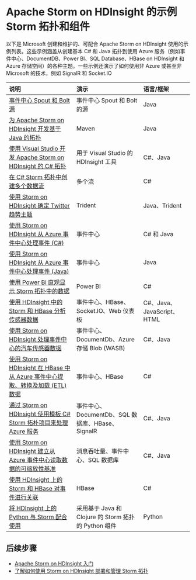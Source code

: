 <properties
    pageTitle="HDInsight 上的示例 Apache Storm 拓扑 | Azure"
    description="使用 Apache Storm on HDInsight 创建和测试的示例 Storm 拓扑列表，包括基本 C# 和 Java 拓扑，以及事件中心的用法。"
    services="hdinsight"
    documentationcenter=""
    author="Blackmist"
    manager="jhubbard"
    editor="cgronlun"
    tags="azure-portal" />
<tags
    ms.assetid="f9b1bdff-5928-4705-a76d-52fd200917cb"
    ms.service="hdinsight"
    ms.devlang="na"
    ms.topic="article"
    ms.tgt_pltfrm="na"
    ms.workload="big-data"
    ms.date="11/08/2016"
    wacn.date="01/25/2017"
    ms.author="larryfr" />

# Apache Storm on HDInsight 的示例 Storm 拓扑和组件

以下是 Microsoft 创建和维护的、可配合 Apache Storm on HDInsight 使用的示例列表。这些示例涵盖从创建基本 C# 和 Java 拓扑到使用 Azure 服务（例如事件中心、DocumentDB、Power BI、SQL Database、HBase on HDInsight 和 Azure 存储空间）的各种主题。一些示例还演示了如何使用非 Azure 或甚至非 Microsoft 的技术，例如 SignalR 和 Socket.IO

| 说明 | 演示 | 语言/框架 |
|:--- |:--- |:--- |
| [事件中心 Spout 和 Bolt 源](https://github.com/apache/storm/tree/master/external/storm-eventhubs) |事件中心 Spout 和 Bolt 的源 |Java |
| [为 Apache Storm on HDInsight 开发基于 Java 的拓扑][5797064f] |Maven |Java |
| [使用 Visual Studio 开发 Apache Storm on HDInsight 的 C# 拓扑][16fce2d1] |用于 Visual Studio 的 HDInsight 工具 |C#、Java |
| [在 C# Storm 拓朴中创建多个数据流][ec5a4064] |多个流 |C# |
| [使用 Storm on HDInsight 确定 Twitter 趋势主题][3c86c7c8] |Trident |Java、Trident |
| [使用 Storm on HDInsight 从 Azure 事件中心处理事件 (C#)][844d1d81] |事件中心 |C# 和 Java |
| [使用 Storm on HDInsight 从 Azure 事件中心处理事件 (Java)](/documentation/articles/hdinsight-storm-develop-java-event-hub-topology/) |事件中心 |Java |
| [使用 Power Bi 直观显示 Storm 拓扑中的数据][94d15238] |Power BI |C# |
| [使用 HDInsight 中的 Storm 和 HBase 分析传感器数据][ab894747] |事件中心、HBase、Socket.IO、Web 仪表板 |C#、Java、JavaScript、HTML |
| [使用 Storm on HDInsight 处理事件中心的汽车传感器数据][246ee964] |事件中心、DocumentDb、Azure 存储 Blob (WASB) |C#、Java |
| [使用 Storm on HDInsight 在 HBase 中从 Azure 事件中心提取、转换及加载 (ETL) 数据][b4b68194] |事件中心、HBase |C# |
| [通过 Storm on HDInsight 使用模板 C# Storm 拓朴项目来处理 Azure 服务][ce0c02a2] |事件中心、DocumentDb、SQL 数据库、HBase、SignalR |C#、Java |
| [使用 Storm on HDInsight 建立从 Azure 事件中心读取数据的可缩放性基准][d6c540e3] |消息吞吐量、事件中心、SQL 数据库 |C#、Java |
| [使用 HDInsight 上的 Storm 和 HBase 对事件进行关联](/documentation/articles/hdinsight-storm-correlation-topology/) |HBase |C# |
| [将 HDInsight 上的 Python 与 Storm 配合使用](/documentation/articles/hdinsight-storm-develop-python-topology/) |采用基于 Java 和 Clojure 的 Storm 拓扑的 Python 组件 |Python |

## 后续步骤

* [Apache Storm on HDInsight 入门][2b8c3488]
* [了解如何使用 Storm on HDInsight 部署和管理 Storm 拓扑][6eb0d3b8]

[2b8c3488]: /documentation/articles/hdinsight-apache-storm-tutorial-get-started-linux/ "了解如何创建 Storm on HDInsight 群集，以及如何使用 Storm 仪表板来部署示例拓扑。"
[6eb0d3b8]: /documentation/articles/hdinsight-storm-deploy-monitor-topology/ "了解如何使用基于 Web 的 Storm 仪表板和 Storm UI 或 HDInsight Tools for Visual Studio 来部署和管理拓扑。"
[16fce2d1]: /documentation/articles/hdinsight-storm-develop-csharp-visual-studio-topology/ "了解如何使用用于 Visual Studio 的 HDInsight 工具创建 C# Storm 拓扑。"
[5797064f]: /documentation/articles/hdinsight-storm-develop-java-topology/ "了解如何通过创建一个基本的单词计数拓扑，使用 Maven 以 Java 语言创建 Storm 拓扑。"
[94d15238]: /documentation/articles/hdinsight-storm-power-bi-topology/ "演示如何从 C# 拓扑将数据写入 Power BI，然后基于这些数据创建图表和仪表板。"
[ec5a4064]: https://github.com/Blackmist/csharp-storm-example "演示一个执行单词计数的基本 Storm 拓扑（以 C# 实现）。此外，还演示如何在一个 C# 拓扑中创建多个数据流。"
[844d1d81]: /documentation/articles/hdinsight-storm-develop-csharp-event-hub-topology/ "了解如何使用 Storm on HDInsight 从 Azure 事件中心读取和写入数据。"
[ab894747]: /documentation/articles/hdinsight-storm-sensor-data-analysis/ "了解如何使用 Apache Storm on HDInsight 处理来自 Azure 事件中心的传感器数据，使用 D3.js 可视化这些数据，然后（可选）将数据存储到 HBase。"
[3c86c7c8]: /documentation/articles/hdinsight-storm-twitter-trending/ "了解如何使用 Trident 创建 Storm 拓扑，以便确定有关 Twitter 的趋势主题（基于 hashtags）。"
[246ee964]: /documentation/articles/hdinsight-storm-iot-eventhub-documentdb/ "了解如何使用 Storm 拓扑从 Azure 事件中心读取消息，从 DocumentDB 读取数据参考文档，并将数据保存到 Azure 存储空间。"
[d6c540e3]: https://github.com/hdinsight/hdinsight-storm-examples/blob/master/EventCountExample "用于演示使用 Apache Storm on HDInsight 从 Azure 事件中心读取数据以及将数据存储到 SQL 数据库时的吞吐量的多个拓扑。"
[b4b68194]: https://github.com/hdinsight/hdinsight-storm-examples/blob/master/RealTimeETLExample "了解如何从 Azure 事件中心读取数据，聚合并转换数据，然后将数据存储到 HBase on HDInsight。"
[ce0c02a2]: https://github.com/hdinsight/hdinsight-storm-examples/tree/master/templates/HDInsightStormExamples "此项目包含用来与各种 Azure 服务（例如事件中心、DocumentDB 和 SQL 数据库）进行交互的 spout、bolt 和拓扑的模板。"

<!---HONumber=Mooncake_0120_2017-->